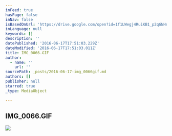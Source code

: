 ```yaml
---
inFeed: true
hasPage: false
inNav: false
isBasedOnUrl: 'https://drive.google.com/open?id=1f1LWegj4RuiKB1_p2qGNHnmqg0njeEq9Gg'
inLanguage: null
keywords: []
description: ''
datePublished: '2016-06-17T17:51:03.229Z'
dateModified: '2016-06-17T17:51:03.011Z'
title: IMG_0066.GIF
author:
  - name: ''
    url: ''
sourcePath: _posts/2016-06-17-img_0066gif.md
authors: []
publisher: null
starred: true
_type: MediaObject

---
```

<article style=""><h1>IMG_0066.GIF</h1><img src="https://imgflo.herokuapp.com/graph/vahj1ThiexotieMo/2d8e8f65308f5cc7710aba433292a4d8/noop?input=https%3A%2F%2Flh6.googleusercontent.com%2FNqk9ammN_mfFbKDccD1IshUHRKUGHlJ07jgiLPGbQADH3Ufo4_vQ8IC8WyES%3Dw1200-h630-p" /></article>